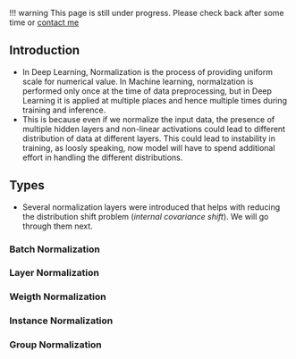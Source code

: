 !!! warning
    This page is still under progress. Please check back after some time or [contact me](mailto:mohitmayank1@gmail.com)

## Introduction

- In Deep Learning, Normalization is the process of providing uniform scale for numerical value. In Machine learning, normalzation is performed only once at the time of data preprocessing, but in Deep Learning it is applied at multiple places and hence multiple times during training and inference.
- This is because even if we normalize the input data, the presence of multiple hidden layers and non-linear activations could lead to different distribution of data at different layers. This could lead to instability in training, as loosly speaking, now model will have to spend additional effort in handling the different distributions. 

## Types

- Several normalization layers were introduced that helps with reducing the distribution shift problem (*internal covariance shift*). We will go through them next.

### Batch Normalization

### Layer Normalization

### Weigth Normalization

### Instance Normalization

### Group Normalization